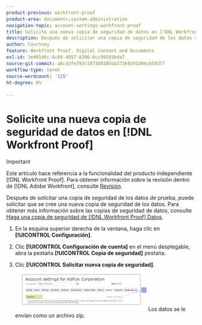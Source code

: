 ```yaml
---
product-previous: workfront-proof
product-area: documents;system-administration
navigation-topic: account-settings-workfront-proof
title: Solicite una nueva copia de seguridad de datos en [!DNL Workfront Proof]
description: Después de solicitar una copia de seguridad de los datos de prueba, puede solicitar que se cree una nueva copia de seguridad de los datos. Para obtener más información sobre las copias de seguridad de datos, consulte Realizar copias de seguridad de [!DNL Workfront Proof] Datos.
author: Courtney
feature: Workfront Proof, Digital Content and Documents
exl-id: 3e485d6c-6c88-4857-8396-8cc90593bda7
source-git-commit: a6cd3fe793c197308105da27369191d84cb59377
workflow-type: tm+mt
source-wordcount: '125'
ht-degree: 0%

---
```


# Solicite una nueva copia de seguridad de datos en [!DNL Workfront Proof]

>[!IMPORTANT]
>
>Este artículo hace referencia a la funcionalidad del producto independiente [!DNL Workfront Proof]. Para obtener información sobre la revisión dentro de [!DNL Adobe Workfront], consulte [Revisión](../../../review-and-approve-work/proofing/proofing.md).

Después de solicitar una copia de seguridad de los datos de prueba, puede solicitar que se cree una nueva copia de seguridad de los datos. Para obtener más información sobre las copias de seguridad de datos, consulte [Haga una copia de seguridad de [!DNL Workfront Proof] Datos](../../../workfront-proof/wp-work-proofsfiles/organize-your-work/back-up-data.md).

1. En la esquina superior derecha de la ventana, haga clic en **[!UICONTROL Configuración]**.
1. Clic **[!UICONTROL Configuración de cuenta]** en el menú desplegable, abra la pestaña **[!UICONTROL Copia de seguridad]** pestaña.

1. Clic **[!UICONTROL Solicitar nueva copia de seguridad]**.
   ![New_backup.png](assets/new-backup-350x115.png)
Los datos se le envían como un archivo zip.
